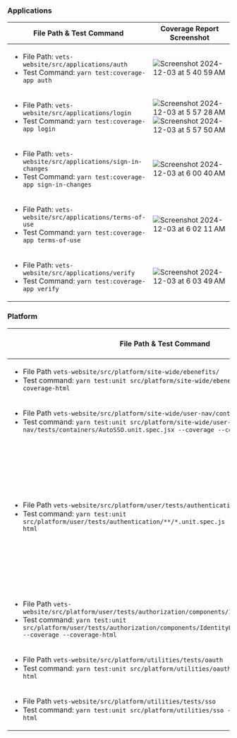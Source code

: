 ### Applications

| File Path & Test Command | Coverage Report Screenshot |
|---|---|
| <ul><li>File Path: ```vets-website/src/applications/auth```</li> <li>Test Command: ```yarn test:coverage-app auth```</li></ul> | ![Screenshot 2024-12-03 at 5 40 59 AM](https://github.com/user-attachments/assets/9bccff8d-166b-43c7-9242-c650bc63b328) |
| <ul><li>File Path: ```vets-website/src/applications/login```</li> <li>Test Command: ```yarn test:coverage-app login```</li></ul> | ![Screenshot 2024-12-03 at 5 57 28 AM](https://github.com/user-attachments/assets/80dca706-7afb-4bbf-b593-eac3a101526c) ![Screenshot 2024-12-03 at 5 57 50 AM](https://github.com/user-attachments/assets/49b34099-5d3f-4291-ad7d-e9522a896e05) |
| <ul><li>File Path: ```vets-website/src/applications/sign-in-changes```</li> <li>Test Command: ```yarn test:coverage-app sign-in-changes```</li></ul> | ![Screenshot 2024-12-03 at 6 00 40 AM](https://github.com/user-attachments/assets/68f2356e-21ed-4178-a43d-c189717a80d3) |
| <ul><li>File Path: ```vets-website/src/applications/terms-of-use```</li> <li>Test Command: ```yarn test:coverage-app terms-of-use```</li></ul> | ![Screenshot 2024-12-03 at 6 02 11 AM](https://github.com/user-attachments/assets/42cc7e3c-5d63-4ca2-b0b8-c165a1c230b8) |
| <ul><li>File Path: ```vets-website/src/applications/verify```</li> <li>Test Command: ```yarn test:coverage-app verify```</li></ul> | ![Screenshot 2024-12-03 at 6 03 49 AM](https://github.com/user-attachments/assets/11716cec-7104-4e93-9cae-467fc0ef1569) |

### Platform
| File Path & Test Command | Coverage Report Screenshot |
|---|---|
| <ul><li>File Path ```vets-website/src/platform/site-wide/ebenefits/```</li> <li>Test command: ```yarn test:unit src/platform/site-wide/ebenefits/tests --coverage --coverage-html```</li></ul> | ![ebenefits](https://github.com/user-attachments/assets/2d6ca836-2814-4b0e-8cdd-1e64623df967) |
| <ul><li>File Path ```vets-website/src/platform/site-wide/user-nav/containers/AutoSSO```</li> <li>Test command: ```yarn test:unit src/platform/site-wide/user-nav/tests/containers/AutoSSO.unit.spec.jsx --coverage --coverage-html```</li></ul> | ![user-nav](https://github.com/user-attachments/assets/b3ba5358-3b32-4e71-a6d7-8813b9132624) |
| <ul><li>File Path ```vets-website/src/platform/user/tests/authentication/```</li> <li>Test command: ```yarn test:unit src/platform/user/tests/authentication/**/*.unit.spec.js --coverage --coverage-html```</li></ul> | <ul><li>Statements: 408 out of 424, (96.2%)</li> <li>Branches: 282 out of 327, (86.2%)</li> <li>Functions: 107 out of 112, (95.5%)</li> <li>Lines: 400 out of 415, (96.4%)</li></ul> |
| <ul><li>File Path ```vets-website/src/platform/user/tests/authorization/components/IdentityNotVerified```</li> <li>Test command: ```yarn test:unit src/platform/user/tests/authorization/components/IdentityNotVerified.unit.spec.jsx --coverage --coverage-html```</li></ul> | ![identity-not-verified](https://github.com/user-attachments/assets/0b45f413-539e-4153-a740-9425cd5dc4a4) |
| <ul><li>File Path ```vets-website/src/platform/utilities/tests/oauth```</li> <li>Test command: ```yarn test:unit src/platform/utilities/oauth --coverage --coverage-html```</li></ul> | ![Screenshot 2024-12-03 at 7 48 09 AM](https://github.com/user-attachments/assets/87d79b3f-726e-44e3-a3fe-8421457fc487) |
| <ul><li>File Path ```vets-website/src/platform/utilities/tests/sso```</li> <li>Test command: ```yarn test:unit src/platform/utilities/sso --coverage --coverage-html```</li></ul> | ![Screenshot 2024-12-03 at 7 50 02 AM](https://github.com/user-attachments/assets/6609fb4d-327f-43d6-ac19-3c828d3b581b) |



